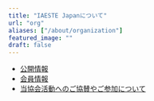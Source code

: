 ```yaml
---
title: "IAESTE Japanについて"
url: "org"
aliases: ["/about/organization"]
featured_image: ""
draft: false
---
```


- [公開情報](/org/public-information)
- [会員情報](/org/members)
- [当協会活動へのご協賛やご参加について](/org/join)

